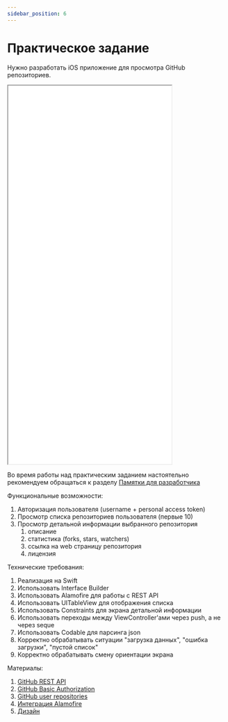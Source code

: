 ```yaml
---
sidebar_position: 6
---
```


# Практическое задание

Нужно разработать iOS приложение для просмотра GitHub репозиториев.

<iframe width="376" height="870" src="//www.figma.com/embed?embed_host=share&url=https%3A%2F%2Fwww.figma.com%2Fproto%2FXmpoCqkdWTGb2NGdR2bgiQ%2FGit_test-iOS%3Fnode-id%3D1%253A744%26scaling%3Dmin-zoom%26page-id%3D0%253A1%26starting-point-node-id%3D1%253A729" allowfullscreen></iframe>

Во время работы над практическим заданием настоятельно рекомендуем обращаться к
разделу [Памятки для разработчика](/university/memos/function)

Функциональные возможности:

1. Авторизация пользователя (username + personal access token)
1. Просмотр списка репозиториев пользователя (первые 10)
1. Просмотр детальной информации выбранного репозитория
    1. описание
    1. статистика (forks, stars, watchers)
    1. ссылка на web страницу репозитория
    1. лицензия

Технические требования:

1. Реализация на Swift
1. Использовать Interface Builder
1. Использовать Alamofire для работы с REST API
1. Использовать UITableView для отображения списка
1. Использовать Constraints для экрана детальной информации
1. Использовать переходы между ViewController'ами через push, а не через seque
1. Использовать Codable для парсинга json
1. Корректно обрабатывать ситуации "загрузка данных", "ошибка загрузки", "пустой список"
1. Корректно обрабатывать смену ориентации экрана

Материалы:

1. [GitHub REST API](https://docs.github.com/en/rest)
1. [GitHub Basic Authorization](https://docs.github.com/en/rest/overview/other-authentication-methods#basic-authentication)
1. [GitHub user repositories](https://docs.github.com/en/rest/reference/repos#list-repositories-for-a-user)
1. [Интеграция Alamofire](https://github.com/Alamofire/Alamofire)
1. [Дизайн](https://www.figma.com/file/XmpoCqkdWTGb2NGdR2bgiQ)
